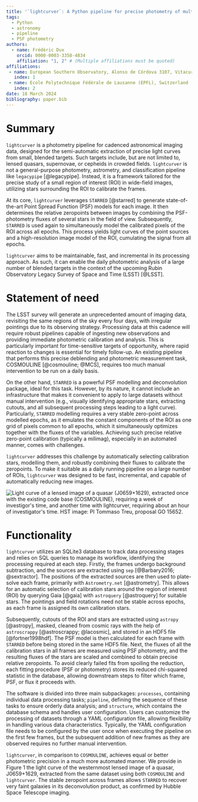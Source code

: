 ```yaml
---
title: '`lightcurver`: A Python pipeline for precise photometry of multiple-epoch wide-field images'
tags:
  - Python
  - astronomy
  - pipeline
  - PSF photometry
authors:
  - name: Frédéric Dux
    orcid: 0000-0003-3358-4834
    affiliation: "1, 2" # (Multiple affiliations must be quoted)
affiliations:
 - name: European Southern Observatory, Alonso de Córdova 3107, Vitacura, Santiago, Chile
   index: 1
 - name: Ecole Polytechnique Fédérale de Lausanne (EPFL), Switzerland
   index: 2
date: 18 March 2024
bibliography: paper.bib
---
```



# Summary

`lightcurver` is a photometry pipeline for cadenced astronomical imaging data, 
designed for the semi-automatic extraction of precise light curves from small, blended targets. 
Such targets include, but are not limited to, lensed quasars, supernovae, or cepheids in crowded fields. 
`lightcurver` is not a general-purpose photometry, astrometry, and classification pipeline like `legacypipe` [@legacypipe]. 
Instead, it is a framework tailored for the precise study of a small region of interest (ROI) in wide-field images, 
utilizing stars surrounding the ROI to calibrate the frames.

At its core, `lightcurver` leverages `STARRED` [@starred] to generate state-of-the-art Point Spread Function (PSF) models for each image. 
It then determines the relative zeropoints between images by combining the PSF-photometry fluxes of several stars in the field of view. 
Subsequently, `STARRED` is used again to simultaneously model the calibrated pixels of the ROI across all epochs. 
This process yields light curves of the point sources and a high-resolution image model of the ROI, cumulating the signal from all epochs.

`lightcurver` aims to be maintainable, fast, and incremental in its processing approach. 
As such, it can enable the daily photometric analysis of a large number of blended targets 
in the context of the upcoming Rubin Observatory Legacy Survey of Space and Time (LSST) [@LSST]. 

# Statement of need

The LSST survey will generate an unprecedented amount of imaging data, 
revisiting the same regions of the sky every four days, with irregular pointings due to its observing strategy.
Processing data at this cadence will require robust pipelines capable of ingesting new observations 
and providing immediate photometric calibration and analysis. 
This is particularly important for time-sensitive targets of opportunity, 
where rapid reaction to changes is essential for timely follow-up. 
An existing pipeline that performs this precise deblending and photometric measurement task, COSMOULINE [@cosmouline; @MCS], 
requires too much manual intervention to be run on a daily basis.

On the other hand, `STARRED` is a powerful PSF modelling and deconvolution package, ideal for this task. 
However, by its nature, it cannot include an infrastructure that makes it convenient to apply to large datasets without manual intervention
(e.g., visually identifying appropriate stars, extracting cutouts, and all subsequent processing steps leading to a light curve). 
Particularly, `STARRED` modelling requires a very stable zero-point across modelled epochs, 
as it emulates the constant components of the ROI as one grid of pixels common to all epochs, 
which it simultaneously optimizes together with the fluxes of the variables. 
Achieving such precise relative zero-point calibration (typically a milimag), especially in an automated manner, comes with challenges.

`lightcurver` addresses this challenge by automatically selecting calibration stars, modelling them, 
and robustly combining their fluxes to calibrate the zeropoints.
To make it suitable as a daily running pipeline on a large number of ROIs, 
`lightcurver` was designed to be fast, incremental, and capable of automatically reducing new images.


![Light curve of a lensed image of a quasar (J0659+1629), extracted once with the existing code base (COSMOULINE), 
requiring a week of investigor's time, and another time with `lightcurver`, requiring about an hour of investigator's time. 
HST image: PI Tommaso Treu, proposal GO 15652.](plot/comparison_with_legacy_pipeline.jpg)


# Functionality

`lightcurver` utilizes an SQLite3 database to track data processing stages and relies on SQL queries to manage its workflow, 
identifying the processing required at each step. 
Firstly, the frames undergo background subtraction, and the sources are extracted using `sep` [@Barbary2016; @sextractor]. 
The positions of the extracted sources are then used to plate-solve each frame, primarily with `Astrometry.net` [@astrometry]. 
This allows for an automatic selection of calibration stars around the region of interest (ROI) by querying Gaia [@gaia] 
with `astroquery` [@astroquery] for suitable stars. 
The pointings and field rotations need not be stable across epochs, as each frame is assigned its own calibration stars.

Subsequently, cutouts of the ROI and stars are extracted using `astropy` [@astropy], masked, 
cleaned from cosmic rays with the help of `astroscrappy` [@astroscrappy; @lacosmic], 
and stored in an HDF5 file [@fortner1998hdf].
The PSF model is then calculated for each frame with `STARRED` before being stored in the same HDF5 file. 
Next, the fluxes of all the calibration stars in all frames are measured using PSF photometry, 
and the resulting fluxes of the stars are scaled and combined to obtain precise relative zeropoints.
To avoid clearly failed fits from spoiling the reduction, 
each fitting procedure (PSF or photometry) stores its reduced chi-squared statistic in the database, 
allowing downstream steps to filter which frame, PSF, or flux it proceeds with. 

The software is divided into three main subpackages: `processes`, containing individual data processing tasks; 
`pipeline`, defining the sequence of these tasks to ensure orderly data analysis; 
and `structure`, which contains the database schema and handles user configuration.
Users can customize the processing of datasets through a YAML configuration file, 
allowing flexibility in handling various data characteristics. 
Typically, the YAML configuration file needs to be configured by the user once when executing 
the pipeline on the first few frames, but the subsequent addition of new frames as 
they are observed requires no further manual intervention.

`lightcurver`, in comparison to `COSMOULINE`, achieves equal or better photometric precision in a much more automated manner. 
We provide in Figure 1 the light curve of the westernmost lensed image of a quasar, J0659+1629, 
extracted from the same dataset using both `COSMOULINE` and `lightcurver`. 
The stable zeropoint across frames allows `STARRED` to recover very faint galaxies in its deconvolution product, 
as confirmed by Hubble Space Telescope imaging.
